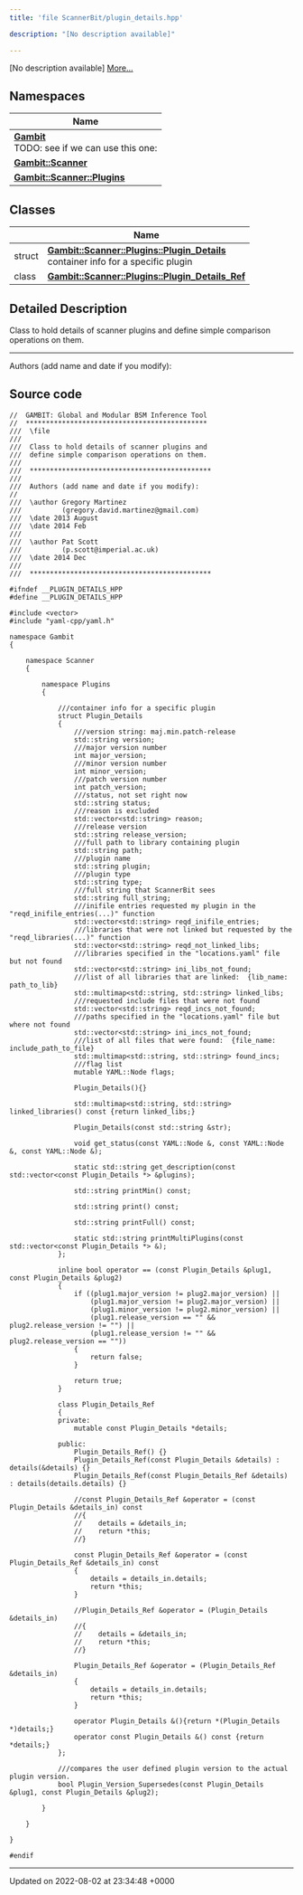 ```yaml
---
title: 'file ScannerBit/plugin_details.hpp'

description: "[No description available]"

---
```







[No description available] [More...](#detailed-description)

## Namespaces

| Name           |
| -------------- |
| **[Gambit](/documentation/code/gambit_sphinx/namespaces/namespacegambit/)** <br>TODO: see if we can use this one:  |
| **[Gambit::Scanner](/documentation/code/gambit_sphinx/namespaces/namespacegambit_1_1scanner/)**  |
| **[Gambit::Scanner::Plugins](/documentation/code/gambit_sphinx/namespaces/namespacegambit_1_1scanner_1_1plugins/)**  |

## Classes

|                | Name           |
| -------------- | -------------- |
| struct | **[Gambit::Scanner::Plugins::Plugin_Details](/documentation/code/gambit_sphinx/classes/structgambit_1_1scanner_1_1plugins_1_1plugin__details/)** <br>container info for a specific plugin  |
| class | **[Gambit::Scanner::Plugins::Plugin_Details_Ref](/documentation/code/gambit_sphinx/classes/classgambit_1_1scanner_1_1plugins_1_1plugin__details__ref/)**  |

## Detailed Description


Class to hold details of scanner plugins and define simple comparison operations on them.



------------------

Authors (add name and date if you modify): 




## Source code

```
//  GAMBIT: Global and Modular BSM Inference Tool
//  *********************************************
///  \file
///
///  Class to hold details of scanner plugins and
///  define simple comparison operations on them. 
///
///  *********************************************
///
///  Authors (add name and date if you modify):
//
///  \author Gregory Martinez
///          (gregory.david.martinez@gmail.com)
///  \date 2013 August
///  \date 2014 Feb
///
///  \author Pat Scott
///          (p.scott@imperial.ac.uk)   
///  \date 2014 Dec
///
///  *********************************************

#ifndef __PLUGIN_DETAILS_HPP
#define __PLUGIN_DETAILS_HPP

#include <vector>
#include "yaml-cpp/yaml.h"

namespace Gambit
{
    
    namespace Scanner
    {
        
        namespace Plugins
        {
            
            ///container info for a specific plugin
            struct Plugin_Details
            {
                ///version string: maj.min.patch-release
                std::string version;
                ///major version number
                int major_version;
                ///minor version number
                int minor_version;
                ///patch version number
                int patch_version;
                ///status, not set right now
                std::string status;
                ///reason is excluded
                std::vector<std::string> reason;
                ///release version
                std::string release_version;
                ///full path to library containing plugin
                std::string path;
                ///plugin name
                std::string plugin;
                ///plugin type
                std::string type;
                ///full string that ScannerBit sees
                std::string full_string;
                ///inifile entries requested my plugin in the "reqd_inifile_entries(...)" function
                std::vector<std::string> reqd_inifile_entries;
                ///libraries that were not linked but requested by the "reqd_libraries(...)" function
                std::vector<std::string> reqd_not_linked_libs;
                ///libraries specified in the "locations.yaml" file but not found
                std::vector<std::string> ini_libs_not_found;
                ///list of all libraries that are linked:  {lib_name: path_to_lib}
                std::multimap<std::string, std::string> linked_libs;
                ///requested include files that were not found
                std::vector<std::string> reqd_incs_not_found;
                ///paths specified in the "locations.yaml" file but where not found
                std::vector<std::string> ini_incs_not_found;
                ///list of all files that were found:  {file_name: include_path_to_file}
                std::multimap<std::string, std::string> found_incs;
                ///flag list
                mutable YAML::Node flags;
                
                Plugin_Details(){}
                
                std::multimap<std::string, std::string> linked_libraries() const {return linked_libs;}
                
                Plugin_Details(const std::string &str);
                
                void get_status(const YAML::Node &, const YAML::Node &, const YAML::Node &);

                static std::string get_description(const std::vector<const Plugin_Details *> &plugins);
                
                std::string printMin() const;
                
                std::string print() const;
                
                std::string printFull() const;
                
                static std::string printMultiPlugins(const std::vector<const Plugin_Details *> &);
            };
            
            inline bool operator == (const Plugin_Details &plug1, const Plugin_Details &plug2)
            {
                if ((plug1.major_version != plug2.major_version) ||
                    (plug1.major_version != plug2.major_version) ||
                    (plug1.minor_version != plug2.minor_version) ||
                    (plug1.release_version == "" && plug2.release_version != "") ||
                    (plug1.release_version != "" && plug2.release_version == ""))
                {
                    return false;
                }
                
                return true;
            }
            
            class Plugin_Details_Ref
            {
            private:
                mutable const Plugin_Details *details;
                
            public:
                Plugin_Details_Ref() {}
                Plugin_Details_Ref(const Plugin_Details &details) : details(&details) {}
                Plugin_Details_Ref(const Plugin_Details_Ref &details) : details(details.details) {}
                
                //const Plugin_Details_Ref &operator = (const Plugin_Details &details_in) const
                //{
                //    details = &details_in;
                //    return *this;
                //}
                
                const Plugin_Details_Ref &operator = (const Plugin_Details_Ref &details_in) const
                {
                    details = details_in.details;
                    return *this;
                }
                
                //Plugin_Details_Ref &operator = (Plugin_Details &details_in)
                //{
                //    details = &details_in;
                //    return *this;
                //}
                
                Plugin_Details_Ref &operator = (Plugin_Details_Ref &details_in)
                {
                    details = details_in.details;
                    return *this;
                }
                
                operator Plugin_Details &(){return *(Plugin_Details *)details;}
                operator const Plugin_Details &() const {return *details;}
            };
            
            ///compares the user defined plugin version to the actual plugin version.
            bool Plugin_Version_Supersedes(const Plugin_Details &plug1, const Plugin_Details &plug2);
                                
        }
        
    }
    
}

#endif
```


-------------------------------

Updated on 2022-08-02 at 23:34:48 +0000
